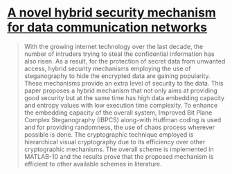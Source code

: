 # [A novel hybrid security mechanism for data communication networks](http://dx.doi.org/10.1007/s11042-016-4111-x)
>With the growing internet technology over the last decade, the number of intruders trying to steal the confidential information has also risen. As a result, for the protection of secret data from unwanted access, hybrid security mechanisms employing the use of steganography to hide the encrypted data are gaining popularity. These mechanisms provide an extra level of security to the data. This paper proposes a hybrid mechanism that not only aims at providing good security but at the same time has high data embedding capacity and entropy values with low execution time complexity. To enhance the embedding capacity of the overall system, Improved Bit Plane Complex Steganography (IBPCS) along-with Huffman coding is used and for providing randomness, the use of chaos process wherever possible is done. The cryptographic technique employed is hierarchical visual cryptography due to its efficiency over other cryptographic mechanisms. The overall scheme is implemented in MATLAB-10 and the results prove that the proposed mechanism is efficient to other available schemes in literature.
